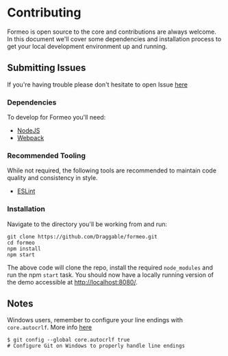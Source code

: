 # Contributing

Formeo is open source to the core and contributions are always welcome. In this document we'll cover some dependencies and installation process to get your local development environment up and running.

## Submitting Issues
If you're having trouble please don't hesitate to open Issue [here](https://github.com/Draggable/formeo/issues)


### Dependencies
To develop for Formeo you'll need:

- [NodeJS](https://nodejs.org)
- [Webpack](https://webpack.github.io/)

### Recommended Tooling
While not required, the following tools are recommended to maintain code quality and consistency in style.

- [ESLint](http://jshint.com/)

### Installation

Navigate to the directory you'll be working from and run:
```
git clone https://github.com/Draggable/formeo.git
cd formeo
npm install
npm start
```

The above code will clone the repo, install the required `node_modules` and run the npm `start` task. You should now have a locally running version of the demo accessible at [http://localhost:8080/](http://localhost:8080/).

## Notes
Windows users, remember to configure your line endings with `core.autocrlf`. More info [here](https://help.github.com/articles/dealing-with-line-endings/#platform-windows)
```
$ git config --global core.autocrlf true
# Configure Git on Windows to properly handle line endings
```
